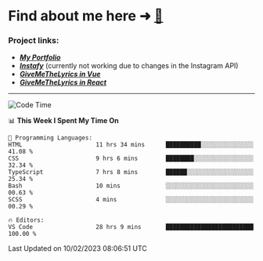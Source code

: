 # Find about me here ➜ [🧑](https://pauabella.dev)

### Project links:
- ***[My Portfolio](https://pauabella.dev)***
- ***[Instafy](https://instafy.me)*** (currently not working due to changes in the Instagram API)
- ***[GiveMeTheLyrics in Vue](https://lyrics.pauabella.dev)***
- ***[GiveMeTheLyrics in React](https://pauabella.dev/GiveMeTheLyrics)***

---
<!--START_SECTION:waka-->
![Code Time](http://img.shields.io/badge/Code%20Time-1%2C877%20hrs%2059%20mins-blue)

📊 **This Week I Spent My Time On** 

```text
💬 Programming Languages: 
HTML                     11 hrs 34 mins      ██████████░░░░░░░░░░░░░░░   41.08 % 
CSS                      9 hrs 6 mins        ████████░░░░░░░░░░░░░░░░░   32.34 % 
TypeScript               7 hrs 8 mins        ██████░░░░░░░░░░░░░░░░░░░   25.34 % 
Bash                     10 mins             ░░░░░░░░░░░░░░░░░░░░░░░░░   00.63 % 
SCSS                     4 mins              ░░░░░░░░░░░░░░░░░░░░░░░░░   00.29 % 

🔥 Editors: 
VS Code                  28 hrs 9 mins       █████████████████████████   100.00 % 

```


 Last Updated on 10/02/2023 08:06:51 UTC
<!--END_SECTION:waka-->

